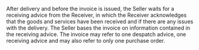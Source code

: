 After delivery and before the invoice is issued, the Seller waits for a receiving advice from the Receiver, in which the Receiver acknowledges that the goods and services have been received and if there are any issues with the delivery. The Seller bases the invoice on information contained in the receiving advice. The invoice may refer to one despatch advice, one receiving advice and may also refer to only one purchase order.  

